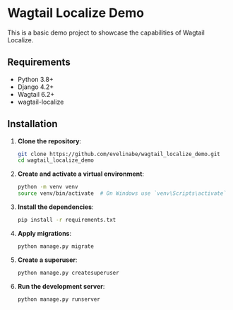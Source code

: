 # Wagtail Localize Demo

This is a basic demo project to showcase the capabilities of Wagtail Localize.

## Requirements

- Python 3.8+
- Django 4.2+
- Wagtail 6.2+
- wagtail-localize

## Installation

1. **Clone the repository**:

   ```sh
   git clone https://github.com/evelinabe/wagtail_localize_demo.git
   cd wagtail_localize_demo

2. **Create and activate a virtual environment**:

     ```sh
     python -m venv venv
     source venv/bin/activate  # On Windows use `venv\Scripts\activate`
    ```

3. **Install the dependencies**:

     ```sh
     pip install -r requirements.txt
     ```

4. **Apply migrations**:

     ```sh
     python manage.py migrate
     ```

5. **Create a superuser**:

     ```sh
     python manage.py createsuperuser
     ```

6. **Run the development server**:

     ```sh
     python manage.py runserver
     ```
